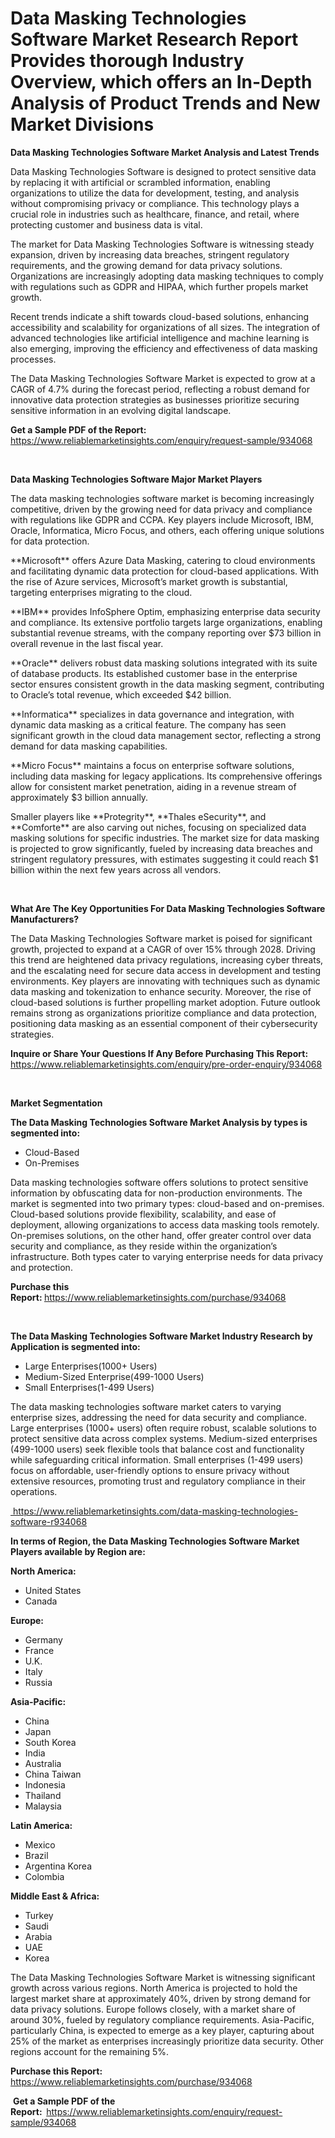 <p><h1>Data Masking Technologies Software Market Research Report Provides thorough Industry Overview, which offers an In-Depth Analysis of Product Trends and New Market Divisions</h1></p><p><strong>Data Masking Technologies Software Market Analysis and Latest Trends</strong></p>
<p><p>Data Masking Technologies Software is designed to protect sensitive data by replacing it with artificial or scrambled information, enabling organizations to utilize the data for development, testing, and analysis without compromising privacy or compliance. This technology plays a crucial role in industries such as healthcare, finance, and retail, where protecting customer and business data is vital.</p><p>The market for Data Masking Technologies Software is witnessing steady expansion, driven by increasing data breaches, stringent regulatory requirements, and the growing demand for data privacy solutions. Organizations are increasingly adopting data masking techniques to comply with regulations such as GDPR and HIPAA, which further propels market growth. </p><p>Recent trends indicate a shift towards cloud-based solutions, enhancing accessibility and scalability for organizations of all sizes. The integration of advanced technologies like artificial intelligence and machine learning is also emerging, improving the efficiency and effectiveness of data masking processes. </p><p>The Data Masking Technologies Software Market is expected to grow at a CAGR of 4.7% during the forecast period, reflecting a robust demand for innovative data protection strategies as businesses prioritize securing sensitive information in an evolving digital landscape.</p></p>
<p><strong>Get a Sample PDF of the Report:&nbsp;</strong> <a href="https://www.reliablemarketinsights.com/enquiry/request-sample/934068?utm_campaign=2983&utm_medium=2&utm_source=Github&utm_content=ia&utm_term=18042025&utm_id=data-masking-technologies-software">https://www.reliablemarketinsights.com/enquiry/request-sample/934068</a></p>
<p>&nbsp;</p>
<p><strong>Data Masking Technologies Software Major Market Players</strong></p>
<p><p>The data masking technologies software market is becoming increasingly competitive, driven by the growing need for data privacy and compliance with regulations like GDPR and CCPA. Key players include Microsoft, IBM, Oracle, Informatica, Micro Focus, and others, each offering unique solutions for data protection.</p><p>**Microsoft** offers Azure Data Masking, catering to cloud environments and facilitating dynamic data protection for cloud-based applications. With the rise of Azure services, Microsoft’s market growth is substantial, targeting enterprises migrating to the cloud.</p><p>**IBM** provides InfoSphere Optim, emphasizing enterprise data security and compliance. Its extensive portfolio targets large organizations, enabling substantial revenue streams, with the company reporting over $73 billion in overall revenue in the last fiscal year.</p><p>**Oracle** delivers robust data masking solutions integrated with its suite of database products. Its established customer base in the enterprise sector ensures consistent growth in the data masking segment, contributing to Oracle’s total revenue, which exceeded $42 billion.</p><p>**Informatica** specializes in data governance and integration, with dynamic data masking as a critical feature. The company has seen significant growth in the cloud data management sector, reflecting a strong demand for data masking capabilities.</p><p>**Micro Focus** maintains a focus on enterprise software solutions, including data masking for legacy applications. Its comprehensive offerings allow for consistent market penetration, aiding in a revenue stream of approximately $3 billion annually.</p><p>Smaller players like **Protegrity**, **Thales eSecurity**, and **Comforte** are also carving out niches, focusing on specialized data masking solutions for specific industries. The market size for data masking is projected to grow significantly, fueled by increasing data breaches and stringent regulatory pressures, with estimates suggesting it could reach $1 billion within the next few years across all vendors.</p></p>
<p>&nbsp;</p>
<p><strong>What Are The Key Opportunities For Data Masking Technologies Software Manufacturers?</strong></p>
<p><p>The Data Masking Technologies Software market is poised for significant growth, projected to expand at a CAGR of over 15% through 2028. Driving this trend are heightened data privacy regulations, increasing cyber threats, and the escalating need for secure data access in development and testing environments. Key players are innovating with techniques such as dynamic data masking and tokenization to enhance security. Moreover, the rise of cloud-based solutions is further propelling market adoption. Future outlook remains strong as organizations prioritize compliance and data protection, positioning data masking as an essential component of their cybersecurity strategies.</p></p>
<p><strong>Inquire or Share Your Questions If Any Before Purchasing This Report:</strong> <a href="https://www.reliablemarketinsights.com/enquiry/pre-order-enquiry/934068?utm_campaign=2983&utm_medium=2&utm_source=Github&utm_content=ia&utm_term=18042025&utm_id=data-masking-technologies-software">https://www.reliablemarketinsights.com/enquiry/pre-order-enquiry/934068</a></p>
<p>&nbsp;</p>
<p><strong>Market Segmentation</strong></p>
<p><strong>The Data Masking Technologies Software Market Analysis by types is segmented into:</strong></p>
<p><ul><li>Cloud-Based</li><li>On-Premises</li></ul></p>
<p><p>Data masking technologies software offers solutions to protect sensitive information by obfuscating data for non-production environments. The market is segmented into two primary types: cloud-based and on-premises. Cloud-based solutions provide flexibility, scalability, and ease of deployment, allowing organizations to access data masking tools remotely. On-premises solutions, on the other hand, offer greater control over data security and compliance, as they reside within the organization’s infrastructure. Both types cater to varying enterprise needs for data privacy and protection.</p></p>
<p><strong>Purchase this Report:&nbsp;</strong><a href="https://www.reliablemarketinsights.com/purchase/934068?utm_campaign=2983&utm_medium=2&utm_source=Github&utm_content=ia&utm_term=18042025&utm_id=data-masking-technologies-software">https://www.reliablemarketinsights.com/purchase/934068</a></p>
<p>&nbsp;</p>
<p><strong>The Data Masking Technologies Software Market Industry Research by Application is segmented into:</strong></p>
<p><ul><li>Large Enterprises(1000+ Users)</li><li>Medium-Sized Enterprise(499-1000 Users)</li><li>Small Enterprises(1-499 Users)</li></ul></p>
<p><p>The data masking technologies software market caters to varying enterprise sizes, addressing the need for data security and compliance. Large enterprises (1000+ users) often require robust, scalable solutions to protect sensitive data across complex systems. Medium-sized enterprises (499-1000 users) seek flexible tools that balance cost and functionality while safeguarding critical information. Small enterprises (1-499 users) focus on affordable, user-friendly options to ensure privacy without extensive resources, promoting trust and regulatory compliance in their operations.</p></p>
<p><a href="https://www.reliablemarketinsights.com/data-masking-technologies-software-r934068?utm_campaign=2983&utm_medium=2&utm_source=Github&utm_content=ia&utm_term=18042025&utm_id=data-masking-technologies-software">&nbsp;https://www.reliablemarketinsights.com/data-masking-technologies-software-r934068</a></p>
<p><strong>In terms of Region, the Data Masking Technologies Software Market Players available by Region are:</strong></p>
<p>
    <p> <strong> North America: </strong>
        <ul>
            <li>United States</li>
            <li>Canada</li>
        </ul>
        </p> 
    <p> <strong> Europe: </strong>
        <ul>
            <li>Germany</li>
            <li>France</li>
            <li>U.K.</li>
            <li>Italy</li>
            <li>Russia</li>
        </ul>
        </p> 
    <p> <strong> Asia-Pacific: </strong>
        <ul>
            <li>China</li>
            <li>Japan</li>
            <li>South Korea</li>
            <li>India</li>
            <li>Australia</li>
            <li>China Taiwan</li>
            <li>Indonesia</li>
            <li>Thailand</li>
            <li>Malaysia</li>
        </ul>
        </p> 
    <p> <strong> Latin America: </strong>
        <ul>
            <li>Mexico</li>
            <li>Brazil</li>
            <li>Argentina Korea</li>
            <li>Colombia</li>
        </ul>
        </p> 
    <p> <strong> Middle East & Africa: </strong>
        <ul>
            <li>Turkey</li>
            <li>Saudi</li>
            <li>Arabia</li>
            <li>UAE</li>
            <li>Korea</li>
        </ul>
    </p>
    </p>
<p><p>The Data Masking Technologies Software Market is witnessing significant growth across various regions. North America is projected to hold the largest market share at approximately 40%, driven by strong demand for data privacy solutions. Europe follows closely, with a market share of around 30%, fueled by regulatory compliance requirements. Asia-Pacific, particularly China, is expected to emerge as a key player, capturing about 25% of the market as enterprises increasingly prioritize data security. Other regions account for the remaining 5%.</p></p>
<p><strong>Purchase this Report: </strong><a href="https://www.reliablemarketinsights.com/purchase/934068?utm_campaign=2983&utm_medium=2&utm_source=Github&utm_content=ia&utm_term=18042025&utm_id=data-masking-technologies-software">https://www.reliablemarketinsights.com/purchase/934068</a></p>
<p>&nbsp;<strong>Get a Sample PDF of the Report:&nbsp;&nbsp;</strong><a href="https://www.reliablemarketinsights.com/enquiry/request-sample/934068?utm_campaign=2983&utm_medium=2&utm_source=Github&utm_content=ia&utm_term=18042025&utm_id=data-masking-technologies-software">https://www.reliablemarketinsights.com/enquiry/request-sample/934068</a></p>
<p><strong></strong></p>
<p><p></p><p></p><p></p></p>